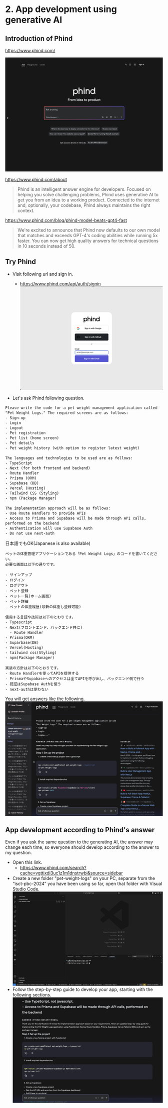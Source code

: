 # 2. App development using generative AI

## Introduction of Phind
https://www.phind.com/


![](images/2024-11-30-00-02-04.png)

https://www.phind.com/about
> Phind is an intelligent answer engine for developers. Focused on helping you solve challenging problems, Phind uses generative AI to get you from an idea to a working product. Connected to the internet and, optionally, your codebase, Phind always maintains the right context.


https://www.phind.com/blog/phind-model-beats-gpt4-fast
> We're excited to announce that Phind now defaults to our own model that matches and exceeds GPT-4's coding abilities while running 5x faster. You can now get high quality answers for technical questions in 10 seconds instead of 50.


## Try Phind
- Visit following url and sign in.
  - https://www.phind.com/api/auth/signin
  ![](images/2024-11-30-01-46-52.png)

- Let's ask Phind following question.
```
Please write the code for a pet weight management application called "Pet Weight Logs." The required screens are as follows:
- Sign-up
- Login
- Logout
- Pet registration
- Pet list (home screen)
- Pet details
- Pet weight history (with option to register latest weight)

The languages and technologies to be used are as follows:
- TypeScript
- Next (for both frontend and backend)
- Route Handler
- Prisma (ORM)
- Supabase (DB)
- Vercel (Hosting)
- Tailwind CSS (Styling)
- npm (Package Manager)

The implementation approach will be as follows:
- Use Route Handlers to provide APIs
- Access to Prisma and Supabase will be made through API calls, performed on the backend
- Authentication will use Supabase Auth
- Do not use next-auth
```

日本語でもOK(Japanese is also available)
```
ペットの体重管理アプリケーションである「Pet Weight Logs」のコードを書いてください。
必要な画面は以下の通りです。

- サインアップ
- ログイン
- ログアウト
- ペット登録
- ペット一覧(ホーム画面)
- ペット詳細
- ペットの体重履歴(最新の体重も登録可能)

使用する言語や技術は以下のとおりです。
- Typescript
- Next(フロントエンド、バックエンド共に)
  - Route Handler
- Prisma(ORM)
- Suparbase(DB)
- Vercel(Hosting)
- tailwind css(Styling)
- npm(Package Manager)

実装の方針は以下のとおりです。
- Route Handlerを使ってAPIを提供する
- PrismaやSupabaseへのアクセスは全てAPIを呼び出し、バックエンド側で行う
- 認証はSupabase Authを使う
- next-authは使わない
```

You will get answers like the following.
![](images/2024-11-30-01-49-19.png)

## App development according to Phind's answer
Even if you ask the same question to the generating AI, the answer may change each time, so everyone should develop according to the answer to my question.

- Open this link.
  - https://www.phind.com/search?cache=vgttixdi3uc1z1m1dnstrwbi&source=sidebar
- Create a new folder "pet-weight-logs" on your PC, separate from the “isct-pbc-2024” you have been using so far, open that folder with Visual Studio Code.
  ![](images/2024-11-30-02-01-15.png)
- Follow the step-by-step guide to develop your app, starting with the following sections.
  ![](images/2024-11-30-02-03-05.png)









<!-- ## FYI: Phind VSCode Extension
https://marketplace.visualstudio.com/items?itemName=phind.phind

![](images/2024-11-30-00-08-29.png)


![](images/2024-11-30-00-07-12.png)

![](images/2024-11-30-00-08-56.png) -->
